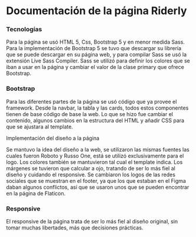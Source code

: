 # Documentación de la página Riderly

<h3>Tecnologías</h3>

Para la página se usó HTML 5, Css, Bootstrap 5 y en menor medida Sass.
Para la implementación de Bootstrap 5 se tuvo que descargar su librería que se puede descargar en su página web, y para compilar Sass se usó la extensión Live Sass Compiler.
Sass se utilizó para definir los colores que se iban a usar en la página y cambiar el valor de la clase primary que ofrece Bootstrap.

<h3>Bootstrap</h3>

Para las diferentes partes de la página se usó código que ya provee el framework. Desde la navbar, la tabla y las cards, todos estos componentes tienen de base código de base la web. Lo que se hizo fue cambiar el contenido, algunos cambios en la estructura del HTML y añadir CSS para que se ajustara al template.

Implementación del diseño a la página

Se mantuvo la idea del diseño a la web, se utilizaron las mismas fuentes las cuales fueron Roboto y Russo One, está se utilizó exclusivamente para el logo. Los colores también se mantuvieron tal cual el template indica. Los márgenes se tuvieron que calcular a ojo, tratando de ser lo más fiel al diseño y cuidando el responsive.
Se cambiaron los logos de las redes sociales que se muestran en el footer, ya que los que estaban en el Figma daban algunos conflictos, así que se usaron unos que se pueden encontrar en la página  de Flaticon. 

<h3>Responsive</h3>

El responsive de la página trata de ser lo más fiel al diseño original, sin tomar muchas libertades, más que decisiones prácticas.   
